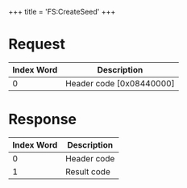 +++
title = 'FS:CreateSeed'
+++

# Request

| Index Word | Description                |
|------------|----------------------------|
| 0          | Header code \[0x08440000\] |

# Response

| Index Word | Description |
|------------|-------------|
| 0          | Header code |
| 1          | Result code |
